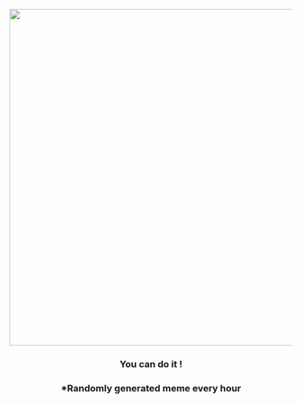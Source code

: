 <p align="center">
        <img src="https://i.redd.it/iojktkyxvxw91.jpg" width="600" height="600">
        </p>
        <h3 align="center">You can do it !</h3>
        <h3 align="center">*Randomly generated meme every hour</h3>
    